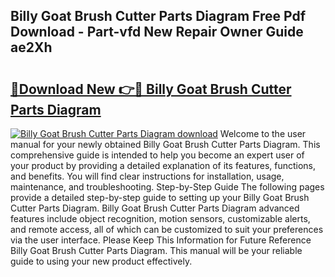 ## Billy Goat Brush Cutter Parts Diagram Free Pdf Download - Part-vfd New Repair Owner Guide ae2Xh

# <h2><a href="http://dfnzzpk.blite.top/?on=Billy+Goat+Brush+Cutter+Parts+Diagram">🔗Download New 👉🔴 Billy Goat Brush Cutter Parts Diagram</a></h2>

[![Billy Goat Brush Cutter Parts Diagram download](https://i.imgur.com/lujVjoI.png)](http://dfnzzpk.blite.top/?on=Billy+Goat+Brush+Cutter+Parts+Diagram)
Welcome to the user manual for your newly obtained Billy Goat Brush Cutter Parts Diagram. This comprehensive guide is intended to help you become an expert user of your product by providing a detailed explanation of its features, functions, and benefits. You will find clear instructions for installation, usage, maintenance, and troubleshooting. Step-by-Step Guide The following pages provide a detailed step-by-step guide to setting up your Billy Goat Brush Cutter Parts Diagram. Billy Goat Brush Cutter Parts Diagram advanced features include object recognition, motion sensors, customizable alerts, and remote access, all of which can be customized to suit your preferences via the user interface. Please Keep This Information for Future Reference Billy Goat Brush Cutter Parts Diagram. This manual will be your reliable guide to using your new product effectively.

